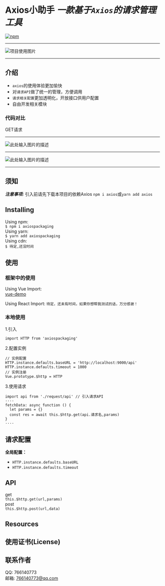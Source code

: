 # Axios小助手 ***一款基于`Axios`的请求管理工具***

[![npm](https://img.shields.io/npm/v/axiospackaging)](https://www.npmjs.com/package/axiospackaging)


----------


![项目使用图片](https://s2.ax1x.com/2019/08/03/eDKypq.png)


----------


## 介绍
* `axios`的使用体验更加愉快
* 对`请求API`做了统一的管理，方便调用
* `请求相关配置`更加透明化，开放接口供用户配置
* 自由开发相关模块
### 代码对比
GET请求


----------


![此处输入图片的描述][1]


----------
![此处输入图片的描述][2]


----------


## 须知
***注意事项:*** 引入前请先下载本项目的依赖Axios
`npm i axios`或`yarn add axios`

## Installing
Using npm:      
`$ npm i axiospackaging`   
Using yarn:   
`$ yarn add axiospackaging`    
Using cdn:   
`$ 待定,还没时间`

## 使用

### 框架中的使用
Using Vue Import:   
[vue-demo](https://github.com/Ricemonster/Axios-packaging/tree/vue-demo)   

Using React Import: `待定，还未有时间，如果你想帮我测试的话，万分感谢！`

### 本地使用
1.引入
```
import HTTP from 'axiospackaging'
```
2.配置实例
```
// 实例配置
HTTP.instance.defaults.baseURL = 'http://localhost:9000/api'
HTTP.instance.defaults.timeout = 1000
// 实例注册
Vue.prototype.$http = HTTP
```
3.使用请求
```
import api from './request/api' // 引入请求API
····
fetchData: async function () {
  let params = {}
  const res = await this.$http.get(api.请求名,params)
}
····
```

## 请求配置
**全局配置：**
 - `HTTP.instance.defaults.baseURL` 
 - `HTTP.instance.defaults.timeout` 


## API
 get   
 `this.$http.get(url,params)`   
 post   
 `this.$http.post(url,data)`

## Resources

## 使用证书(License)

## 联系作者
QQ: 766140773   
邮箱: 766140773@qq.com


  [1]: https://s2.ax1x.com/2019/08/04/ey0k7Q.png
  [2]: https://s2.ax1x.com/2019/08/04/ey0Ekj.png